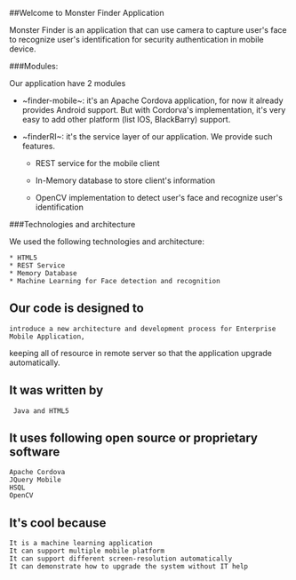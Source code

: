 ##Welcome to Monster Finder Application


Monster Finder is an application that can use camera to capture user's face to recognize user's identification for security authentication in mobile device.

###Modules:

Our application have 2 modules

* ~finder-mobile~: it's an Apache Cordova application, for now it already provides Android support. But with Cordorva's implementation, it's very easy to add other platform (list IOS, BlackBarry) support.
	
* ~finderRI~: it's the service layer of our application. We provide such features.
	
	* REST service for the mobile client
		
	* In-Memory database to store client's information
	
	* OpenCV implementation to detect user's face and recognize user's identification 
		
###Technologies and architecture

We used the following technologies and architecture:

	* HTML5	
	* REST Service	
	* Memory Database
	* Machine Learning for Face detection and recognition

Our code is designed to
---------------------------
	
	introduce a new architecture and development process for Enterprise Mobile Application, 
keeping all of resource in remote server so that the application upgrade automatically.

It was written by
----------------------
	 Java and HTML5
 
It uses following open source or proprietary software
----------------------------------------------------------
	Apache Cordova
	JQuery Mobile
	HSQL	
	OpenCV

It's cool because
---------------------
	It is a machine learning application
	It can support multiple mobile platform	
	It can support different screen-resolution automatically
	It can demonstrate how to upgrade the system without IT help



		 
	  
